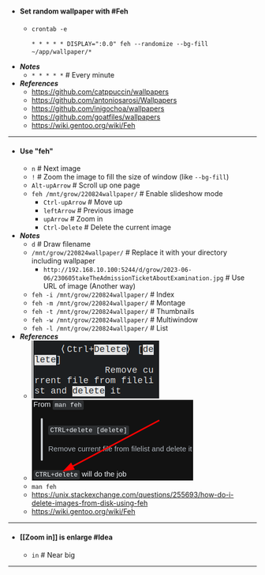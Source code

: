 - #### Set random wallpaper with #Feh
	- `crontab -e`
	  ```
	  * * * * * DISPLAY=":0.0" feh --randomize --bg-fill ~/app/wallpaper/*
	  ```
- ***Notes***
	- `* * * * *` # Every minute
- ***References***
	- https://github.com/catppuccin/wallpapers
	- https://github.com/antoniosarosi/Wallpapers
	- https://github.com/inigochoa/wallpapers
	- https://github.com/goatfiles/wallpapers
	- https://wiki.gentoo.org/wiki/Feh
- ---
- #### Use "feh"
    - `n` # Next image
    - `!` # Zoom the image to fill the size of window (like `--bg-fill`)
    - `Alt-upArrow` # Scroll up one page
    - `feh /mnt/grow/220824wallpaper/` # Enable slideshow mode
        - `Ctrl-upArrow` # Move up
        - `leftArrow` # Previous image
        - `upArrow` # Zoom in
        - `Ctrl-Delete` # Delete the current image
- ***Notes***
    - `d` # Draw filename
    - `/mnt/grow/220824wallpaper/` # Replace it with your directory including wallpaper
        - `http://192.168.10.100:5244/d/grow/2023-06-06/230605takeTheAdmissionTicketAboutExamination.jpg` # Use URL of image (Another way)
    - `feh -i /mnt/grow/220824wallpaper/` # Index
    - `feh -m /mnt/grow/220824wallpaper/` # Montage
    - `feh -t /mnt/grow/220824wallpaper/` # Thumbnails
    - `feh -w /mnt/grow/220824wallpaper/` # Multiwindow
    - `feh -l /mnt/grow/220824wallpaper/` # List
- ***References***
    - ![2023-01-11_23-36.png](../assets/2023-01-11_23-36_1673451418603_0.png)
    - ![2023-01-11_23-37.png](../assets/2023-01-11_23-37_1673451488291_0.png)
    - `man feh`
    - https://unix.stackexchange.com/questions/255693/how-do-i-delete-images-from-disk-using-feh
    - https://wiki.gentoo.org/wiki/Feh
- ---
- #### [[Zoom in]] is enlarge #Idea
	- `in` # Near big
- ---
